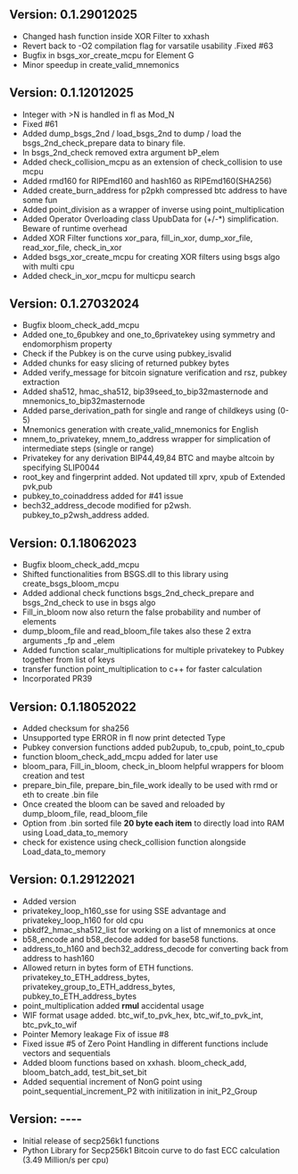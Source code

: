 ## Version: 0.1.29012025
- Changed hash function inside XOR Filter to xxhash
- Revert back to -O2 compilation flag for varsatile usability .Fixed #63
- Bugfix in bsgs_xor_create_mcpu for Element G
- Minor speedup in create_valid_mnemonics


## Version: 0.1.12012025
- Integer with >N is handled in fl as Mod_N
- Fixed #61
- Added dump_bsgs_2nd / load_bsgs_2nd to dump / load the bsgs_2nd_check_prepare data to binary file.
- In bsgs_2nd_check removed extra argument bP_elem
- Added check_collision_mcpu as an extension of check_collision to use mcpu
- Added rmd160 for RIPEmd160 and hash160 as RIPEmd160(SHA256)
- Added create_burn_address for p2pkh compressed btc address to have some fun
- Added point_division as a wrapper of inverse using point_multiplication
- Added Operator Overloading class UpubData for (+/-*) simplification. Beware of runtime overhead
- Added XOR Filter functions xor_para, fill_in_xor, dump_xor_file, read_xor_file, check_in_xor
- Added bsgs_xor_create_mcpu for creating XOR filters using bsgs algo with multi cpu
- Added check_in_xor_mcpu for multicpu search


## Version: 0.1.27032024
- Bugfix bloom_check_add_mcpu
- Added one_to_6pubkey and one_to_6privatekey using symmetry and endomorphism property
- Check if the Pubkey is on the curve using pubkey_isvalid
- Added chunks for easy slicing of returned pubkey bytes
- Added verify_message for bitcoin signature verification and rsz, pubkey extraction
- Added sha512, hmac_sha512, bip39seed_to_bip32masternode and mnemonics_to_bip32masternode
- Added parse_derivation_path for single and range of childkeys using (0-5)
- Mnemonics generation with create_valid_mnemonics for English
- mnem_to_privatekey, mnem_to_address wrapper for simplication of intermediate steps (single or range)
- Privatekey for any derivation BIP44,49,84 BTC and maybe altcoin by specifying SLIP0044
- root_key and fingerprint added. Not updated till xprv, xpub of Extended pvk,pub
- pubkey_to_coinaddress added for #41 issue
- bech32_address_decode modified for p2wsh. pubkey_to_p2wsh_address added.


## Version: 0.1.18062023
- Bugfix bloom_check_add_mcpu
- Shifted functionalities from BSGS.dll to this library using create_bsgs_bloom_mcpu
- Added addional check functions bsgs_2nd_check_prepare and bsgs_2nd_check to use in bsgs algo
- Fill_in_bloom now also return the false probability and number of elements
- dump_bloom_file and read_bloom_file takes also these 2 extra arguments _fp and _elem
- Added function scalar_multiplications for multiple privatekey to Pubkey together from list of keys
- transfer function point_multiplication to c++ for faster calculation
- Incorporated PR39


## Version: 0.1.18052022
- Added checksum for sha256
- Unsupported type ERROR in fl now print detected Type
- Pubkey conversion functions added pub2upub, to_cpub, point_to_cpub
- function bloom_check_add_mcpu added for later use
- bloom_para, Fill_in_bloom, check_in_bloom helpful wrappers for bloom creation and test
- prepare_bin_file, prepare_bin_file_work ideally to be used with rmd or eth to create .bin file
- Once created the bloom can be saved and reloaded by dump_bloom_file, read_bloom_file
- Option from .bin sorted file __20 byte each item__ to directly load into RAM using Load_data_to_memory
- check for existence using check_collision function alongside Load_data_to_memory


## Version: 0.1.29122021
- Added version
- privatekey_loop_h160_sse for using SSE advantage and privatekey_loop_h160 for old cpu
- pbkdf2_hmac_sha512_list for working on a list of mnemonics at once
- b58_encode and b58_decode added for base58 functions.
- address_to_h160 and bech32_address_decode for converting back from address to hash160
- Allowed return in bytes form of ETH functions. privatekey_to_ETH_address_bytes, privatekey_group_to_ETH_address_bytes, pubkey_to_ETH_address_bytes
- point_multiplication added __rmul__ accidental usage
- WIF format usage added. btc_wif_to_pvk_hex, btc_wif_to_pvk_int, btc_pvk_to_wif
- Pointer Memory leakage Fix of issue #8
- Fixed issue #5 of Zero Point Handling in different functions include vectors and sequentials
- Added bloom functions based on xxhash. bloom_check_add, bloom_batch_add, test_bit_set_bit
- Added sequential increment of NonG point using point_sequential_increment_P2 with initilization in init_P2_Group


## Version: ----
- Initial release of secp256k1 functions
- Python Library for Secp256k1 Bitcoin curve to do fast ECC calculation (3.49 Million/s per cpu)